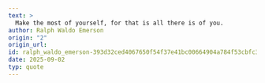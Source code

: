 ```yaml
---
text: >
  Make the most of yourself, for that is all there is of you.
author: Ralph Waldo Emerson
origin: "2"
origin_url: 
id: ralph_waldo_emerson-393d32ced4067650f54f37e41bc00664904a784f53cbfc3727a32e82b6fee0b4
date: 2025-09-02
typ: quote
---
```

